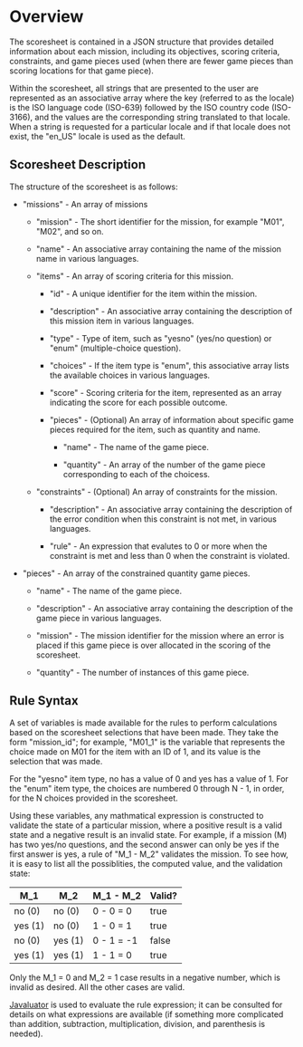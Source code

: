 <!--
Copyright (c) 2024 Brian Kircher

Open Source Software; you can modify and/or share it under the terms of BSD
license file in the root directory of this project.
-->

# Overview

The scoresheet is contained in a JSON structure that provides detailed
information about each mission, including its objectives, scoring criteria,
constraints, and game pieces used (when there are fewer game pieces than
scoring locations for that game piece).

Within the scoresheet, all strings that are presented to the user are
represented as an associative array where the key (referred to as the locale)
is the ISO language code (ISO-639) followed by the ISO country code (ISO-3166),
and the values are the corresponding string translated to that locale.  When a
string is requested for a particular locale and if that locale does not exist,
the "en_US" locale is used as the default.

## Scoresheet Description

The structure of the scoresheet is as follows:

* "missions" - An array of missions

  * "mission" - The short identifier for the mission, for example "M01", "M02",
                and so on.

  * "name" - An associative array containing the name of the mission name in
             various languages.

  * "items" - An array of scoring criteria for this mission.

    * "id" - A unique identifier for the item within the mission.

    * "description" - An associative array containing the description of this
                      mission item in various languages.

    * "type" - Type of item, such as "yesno" (yes/no question) or "enum"
               (multiple-choice question).

    * "choices" - If the item type is "enum", this associative array lists the
                  available choices in various languages.

    * "score" - Scoring criteria for the item, represented as an array
                indicating the score for each possible outcome.

    * "pieces" - (Optional) An array of information about specific game pieces
                 required for the item, such as quantity and name.

      * "name" - The name of the game piece.

      * "quantity" - An array of the number of the game piece corresponding to
                     each of the choicess.

  * "constraints" - (Optional) An array of constraints for the mission.

    * "description" - An associative array containing the description of the
                      error condition when this constraint is not met, in
                      various languages.

    * "rule" - An expression that evalutes to 0 or more when the constraint is
               met and less than 0 when the constraint is violated.

* "pieces" - An array of the constrained quantity game pieces.

  * "name" - The name of the game piece.

  * "description" - An associative array containing the description of the game
                    piece in various languages.

  * "mission" - The mission identifier for the mission where an error is placed
                if this game piece is over allocated in the scoring of the
                scoresheet.

  * "quantity" - The number of instances of this game piece.

## Rule Syntax

A set of variables is made available for the rules to perform calculations
based on the scoresheet selections that have been made.  They take the form
"mission_id"; for example, "M01_1" is the variable that represents the choice
made on M01 for the item with an ID of 1, and its value is the selection that
was made.

For the "yesno" item type, no has a value of 0 and yes has a value of 1.  For
the "enum" item type, the choices are numbered 0 through N - 1, in order, for
the N choices provided in the scoresheet.

Using these variables, any mathmatical expression is constructed to validate
the state of a particular mission, where a positive result is a valid state and
a negative result is an invalid state.  For example, if a mission (M) has two
yes/no questions, and the second answer can only be yes if the first answer is
yes, a rule of "M_1 - M_2" validates the mission.  To see how, it is easy to
list all the possiblities, the computed value, and the validation state:

  | M_1     | M_2     | M_1 - M_2  | Valid? |
  | ------- | ------- | ---------- | ------ |
  | no (0)  | no (0)  | 0 - 0 = 0  | true   |
  | yes (1) | no (0)  | 1 - 0 = 1  | true   |
  | no (0)  | yes (1) | 0 - 1 = -1 | false  |
  | yes (1) | yes (1) | 1 - 1 = 0  | true   |

Only the M_1 = 0 and M_2 = 1 case results in a negative number, which is
invalid as desired.  All the other cases are valid.

[Javaluator](https://github.com/fathzer/javaluator) is used to evaluate the
rule expression; it can be consulted for details on what expressions are
available (if something more complicated than addition, subtraction,
multiplication, division, and parenthesis is needed).